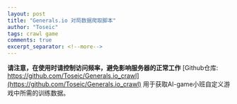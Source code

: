 ```yaml
---
layout: post
title: "Generals.io 对局数据爬取脚本"
author: "Toseic"
tags: crawl game
comments: true
excerpt_separator: <!--more-->
---
```

**请注意，在使用时请控制访问频率，避免影响服务器的正常工作**
[Github仓库: https://github.com/Toseic/Generals.io_crawl](https://github.com/Toseic/Generals.io_crawl) 
用于获取AI-game小班自定义游戏中所需的训练数据。

